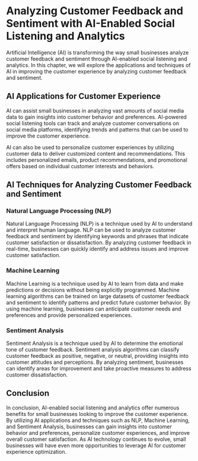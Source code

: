 Analyzing Customer Feedback and Sentiment with AI-Enabled Social Listening and Analytics
===========================================================================================================================================================

Artificial Intelligence (AI) is transforming the way small businesses analyze customer feedback and sentiment through AI-enabled social listening and analytics. In this chapter, we will explore the applications and techniques of AI in improving the customer experience by analyzing customer feedback and sentiment.

AI Applications for Customer Experience
---------------------------------------

AI can assist small businesses in analyzing vast amounts of social media data to gain insights into customer behavior and preferences. AI-powered social listening tools can track and analyze customer conversations on social media platforms, identifying trends and patterns that can be used to improve the customer experience.

AI can also be used to personalize customer experiences by utilizing customer data to deliver customized content and recommendations. This includes personalized emails, product recommendations, and promotional offers based on individual customer interests and behaviors.

AI Techniques for Analyzing Customer Feedback and Sentiment
-----------------------------------------------------------

### Natural Language Processing (NLP)

Natural Language Processing (NLP) is a technique used by AI to understand and interpret human language. NLP can be used to analyze customer feedback and sentiment by identifying keywords and phrases that indicate customer satisfaction or dissatisfaction. By analyzing customer feedback in real-time, businesses can quickly identify and address issues and improve customer satisfaction.

### Machine Learning

Machine Learning is a technique used by AI to learn from data and make predictions or decisions without being explicitly programmed. Machine learning algorithms can be trained on large datasets of customer feedback and sentiment to identify patterns and predict future customer behavior. By using machine learning, businesses can anticipate customer needs and preferences and provide personalized experiences.

### Sentiment Analysis

Sentiment Analysis is a technique used by AI to determine the emotional tone of customer feedback. Sentiment analysis algorithms can classify customer feedback as positive, negative, or neutral, providing insights into customer attitudes and perceptions. By analyzing sentiment, businesses can identify areas for improvement and take proactive measures to address customer dissatisfaction.

Conclusion
----------

In conclusion, AI-enabled social listening and analytics offer numerous benefits for small businesses looking to improve the customer experience. By utilizing AI applications and techniques such as NLP, Machine Learning, and Sentiment Analysis, businesses can gain insights into customer behavior and preferences, personalize customer experiences, and improve overall customer satisfaction. As AI technology continues to evolve, small businesses will have even more opportunities to leverage AI for customer experience optimization.
